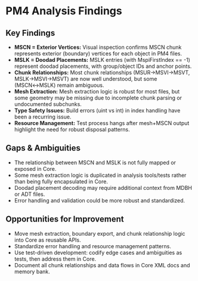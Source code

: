 # PM4 Analysis Findings

## Key Findings
- **MSCN = Exterior Vertices:** Visual inspection confirms MSCN chunk represents exterior (boundary) vertices for each object in PM4 files.
- **MSLK = Doodad Placements:** MSLK entries (with MspiFirstIndex == -1) represent doodad placements, with group/object IDs and anchor points.
- **Chunk Relationships:** Most chunk relationships (MSUR→MSVI→MSVT, MSLK→MSVI→MSVT) are now well understood, but some (MSCN↔MSLK) remain ambiguous.
- **Mesh Extraction:** Mesh extraction logic is robust for most files, but some geometry may be missing due to incomplete chunk parsing or undocumented subchunks.
- **Type Safety Issues:** Build errors (uint vs int) in index handling have been a recurring issue.
- **Resource Management:** Test process hangs after mesh+MSCN output highlight the need for robust disposal patterns.

## Gaps & Ambiguities
- The relationship between MSCN and MSLK is not fully mapped or exposed in Core.
- Some mesh extraction logic is duplicated in analysis tools/tests rather than being fully encapsulated in Core.
- Doodad placement decoding may require additional context from MDBH or ADT files.
- Error handling and validation could be more robust and standardized.

## Opportunities for Improvement
- Move mesh extraction, boundary export, and chunk relationship logic into Core as reusable APIs.
- Standardize error handling and resource management patterns.
- Use test-driven development: codify edge cases and ambiguities as tests, then address them in Core.
- Document all chunk relationships and data flows in Core XML docs and memory bank. 